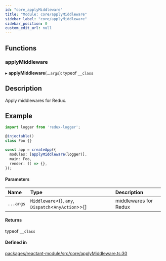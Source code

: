 ```yaml
---
id: "core_applyMiddleware"
title: "Module: core/applyMiddleware"
sidebar_label: "core/applyMiddleware"
sidebar_position: 0
custom_edit_url: null
---
```


## Functions

### applyMiddleware

▸ **applyMiddleware**(...`args`): typeof `__class`

## Description
Apply middlewares for Redux.

## Example

```ts
import logger from 'redux-logger';

@injectable()
class Foo {}

const app = createApp({
  modules: [applyMiddleware(logger)],
  main: Foo,
  render: () => {},
});
```

#### Parameters

| Name | Type | Description |
| :------ | :------ | :------ |
| `...args` | `Middleware`<{}, `any`, `Dispatch`<`AnyAction`\>\>[] | middlewares for Redux |

#### Returns

typeof `__class`

#### Defined in

[packages/reactant-module/src/core/applyMiddleware.ts:30](https://github.com/unadlib/reactant/blob/f66dad8a/packages/reactant-module/src/core/applyMiddleware.ts#L30)
